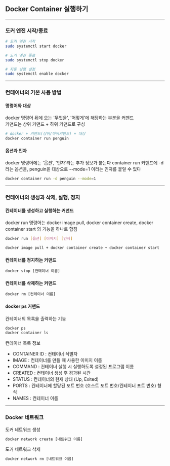 ## Docker Container 실행하기

- - -

### 도커 엔진 시작/종료

```bash
# 도커 엔진 시작
sudo systemctl start docker

# 도커 엔진 종료
sudo systemctl stop docker

# 자동 실행 설정
sudo systemctl enable docker
```

- - -

### 컨테이너의 기본 사용 방법

#### 명령어와 대상
docker 명령어 뒤에 오는 '무엇을', '어떻게'에 해당하는 부분을 커맨드  
커맨드는 상위 커맨드 + 하위 커맨드로 구성  

```bash
# docker + 커맨드(상위/하위커맨드) + 대상
docker container run penguin
```

#### 옵션과 인자
docker 명령어에는 '옵션', '인자'라는 추가 정보가 붙는다
container run 커맨드에 -d 라는 옵션을, penguin을 대상으로 --mode=1 이라는 인자를 붙일 수 있다

```bash
docker container run -d penguin --mode=1
```

- - -

### 컨테이너의 생성과 삭제, 실행, 정지

#### 컨테이너를 생성하고 실행하는 커맨드

docker run 명령어는 docker image pull, docker container create, docker container start 의 기능을 하나로 합침

```bash
docker run [옵션] [이미지] [인자]

docker image pull + docker container create + docker container start
```

#### 컨테이너를 정지하는 커맨드

```bash
docker stop [컨테이너 이름]
```

#### 컨테이너를 삭제하는 커맨드

```bash
docker rm [컨테이너 이름]
```

#### docker ps 커맨드
컨테이너의 목록을 출력하는 기능

```bash
docker ps
docker container ls
```

컨테이너 목록 정보
- CONTAINER ID : 컨테이너 식별자
- IMAGE : 컨테이너를 만들 때 사용한 이미지 이름
- COMMAND : 컨테이너 실행 시 실행하도록 설정된 프로그램 이름
- CREATED : 컨테이너 생성 후 경과된 시간
- STATUS : 컨테이너의 현재 상태 (Up, Exited)
- PORTS : 컨테이너에 할당된 포트 번호 (호스트 포트 번호/컨테이너 포트 번호) 형식
- NAMES : 컨테이너 이름

- - -

### Docker 네트워크

도커 네트워크 생성

```bash
docker network create [네트워크 이름]
```

도커 네트워크 삭제

```bash
docker network rm [네트워크 이름]
```

